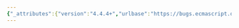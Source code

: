```yaml
---
{"_attributes":{"version":"4.4.4+","urlbase":"https://bugs.ecmascript.org/","maintainer":"dherman@mozilla.com"},"bug":{"bug_id":2354,"creation_ts":"2013-12-08 17:38:00 -0800","short_desc":"21.2.2: transations -> translations","delta_ts":"2014-05-30 22:35:43 -0700","product":"Draft for 6th Edition","component":"editorial issue","version":"Rev 21: November 8, 2013 Draft","rep_platform":"All","op_sys":"All","bug_status":"VERIFIED","resolution":"FIXED","priority":"Normal","bug_severity":"normal","everconfirmed":true,"reporter":{"uid":"ecmascriptbugs","name":"Norbert"},"assigned_to":{"uid":"allen","name":"Allen Wirfs-Brock"},"long_desc":[{"commentid":6891,"comment_count":0,"who":{"uid":"ecmascriptbugs","name":"Norbert"},"bug_when":"2013-12-08 17:38:02 -0800"},{"commentid":8703,"comment_count":1,"who":{"uid":"ecmascriptbugs","name":"Norbert"},"bug_when":"2014-05-30 22:35:43 -0700","thetext":"Verified in rev 25 draft."}]}}
---
```

